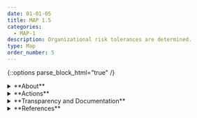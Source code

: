 ```yaml
---
date: 01-01-05
title: MAP 1.5
categories:
  - MAP-1
description: Organizational risk tolerances are determined.
type: Map
order_number: 5
---
```


{::options parse_block_html="true" /}


<details>
<summary markdown="span">**About**</summary>
<br>
Risk tolerance reflects the level and type of risk the organization will accept while conducting its mission and carrying out its strategy. 

Deployment should not be pre-determined. Rather, it should result from a clearly defined process based on organizational risk tolerances. 
 
Go/no-go decisions should be incorporated throughout the AI system’s lifecycle. For systems deemed “higher risk,” such decisions should include approval from relevant technical or risk-focused executives. 

Go/no-go decisions related to AI system risks should take stakeholder feedback into account, but remain independent from stakeholders' vested financial or reputational interests

</details>

<details>
<summary markdown="span">**Actions**</summary>

* Establish risk tolerance levels for AI systems and allocate the appropriate oversight resources to each level.
* Identify maximum allowable risk thresholds above which the system will not be deployed, or will need to be prematurely decommissioned, within the contextual or application setting. 
* Attempts to use a system for “off-label” purposes should be approached with caution, especially in settings that organizations have deemed as high-risk. Document decisions, risk-related trade-offs, and system limitations.

</details>

<details>
<summary markdown="span">**Transparency and Documentation**</summary>
<br>
**Organizations can document the following:**
- What justifications, if any, has the entity provided for the assumptions, boundaries, and limitations of the AI system?
- How has the entity identified and mitigated potential impacts of bias in the data, including inequitable or discriminatory outcomes?
- To what extent are the established procedures effective in mitigating bias, inequity, and other concerns resulting from the system?

**AI Transparency Resources:**
- GAO-21-519SP: AI Accountability Framework for Federal Agencies & Other Entities, [URL](https://www.gao.gov/products/gao-21-519sp).
- WEF Model AI Governance Framework Assessment 2020, [URL](https://www.pdpc.gov.sg/-/media/Files/PDPC/PDF-Files/Resource-for-Organisation/AI/SGModelAIGovFramework2.pdf).
- WEF Companion to the Model AI Governance Framework- 2020, [URL](https://www.pdpc.gov.sg/-/media/Files/PDPC/PDF-Files/Resource-for-Organisation/AI/SGIsago.pdf).

</details>

<details>
<summary markdown="span">**References**</summary>    
<br>
Board of Governors of the Federal Reserve System. SR 11-7: Guidance on Model Risk Management. (April 4, 2011). [URL](https://www.federalreserve.gov/supervisionreg/srletters/sr1107.htm)

The Office of the Comptroller of the Currency. Enterprise Risk Appetite Statement. (Nov. 20, 2019). [URL](https://www.occ.treas.gov/publications-and-resources/publications/banker-education/files/pub-risk-appetite-statement.pdf)

</details>
